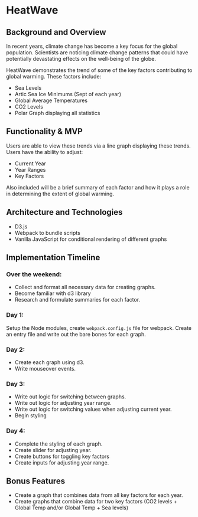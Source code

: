 # HeatWave

## Background and Overview

In recent years, climate change has become a key focus for the global population. Scientists are noticing climate change patterns that could have potentially devastating effects on the well-being of the globe.

HeatWave demonstrates the trend of some of the key factors contributing to global warming. These factors include:

* Sea Levels
* Artic Sea Ice Minimums (Sept of each year)
* Global Average Temperatures
* CO2 Levels
* Polar Graph displaying all statistics

## Functionality & MVP

Users are able to view these trends via a line graph displaying these trends. Users have the ability to adjust:

* Current Year
* Year Ranges
* Key Factors

Also included will be a brief summary of each factor and how it plays a role in determining the extent of global warming.

## Architecture and Technologies

* D3.js
* Webpack to bundle scripts
* Vanilla JavaScript for conditional rendering of different graphs

## Implementation Timeline

### Over the weekend:

* Collect and format all necessary data for creating graphs.
* Become familiar with d3 library
* Research and formulate summaries for each factor.

### Day 1:

Setup the Node modules, create `webpack.config.js` file for webpack. Create an entry file and write out the bare bones for each graph.

### Day 2:

* Create each graph using d3.
* Write mouseover events.

### Day 3:

* Write out logic for switching between graphs.
* Write out logic for adjusting year range.
* Write out logic for switching values when adjusting current year.
* Begin styling

### Day 4:

* Complete the styling of each graph.
* Create slider for adjusting year.
* Create buttons for toggling key factors
* Create inputs for adjusting year range.

## Bonus Features

* Create a graph that combines data from all key factors for each year.
* Create graphs that combine data for two key factors (CO2 levels + Global Temp and/or Global Temp + Sea levels)

